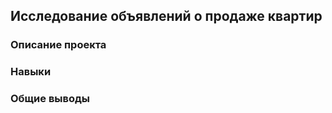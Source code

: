 ## Исследование объявлений о продаже квартир


### Описание проекта



### Навыки


### Общие выводы
